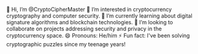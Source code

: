 👋 Hi, I’m @CryptoCipherMaster
👀 I’m interested in cryptocurrency cryptography and computer security.
🌱 I’m currently learning about digital signature algorithms and blockchain technologies.
💞️ I’m looking to collaborate on projects addressing security and privacy in the cryptocurrency space.
😄 Pronouns: He/him
⚡ Fun fact: I've been solving cryptographic puzzles since my teenage years!
